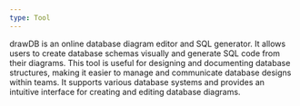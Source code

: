 ```yaml
---
type: Tool
---
```


drawDB is an online database diagram editor and SQL generator. It allows users to create database schemas visually and generate SQL code from their diagrams. This tool is useful for designing and documenting database structures, making it easier to manage and communicate database designs within teams. It supports various database systems and provides an intuitive interface for creating and editing database diagrams.